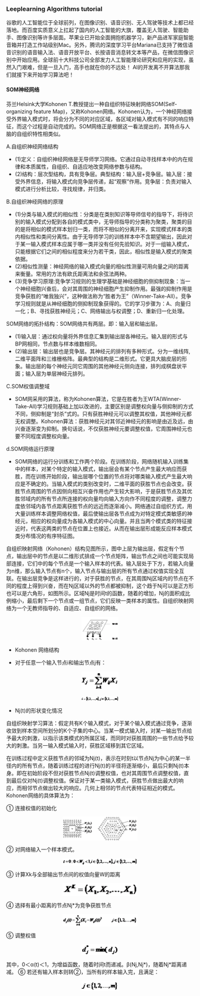 ### Leeplearning Algorithms tutorial
谷歌的人工智能位于全球前列，在图像识别、语音识别、无人驾驶等技术上都已经落地。而百度实质意义上扛起了国内的人工智能的大旗，覆盖无人驾驶、智能助手、图像识别等许多层面。苹果业已开始全面拥抱机器学习，新产品进军家庭智能音箱并打造工作站级别Mac。另外，腾讯的深度学习平台Mariana已支持了微信语音识别的语音输入法、语音开放平台、长按语音消息转文本等产品，在微信图像识别中开始应用。全球前十大科技公司全部发力人工智能理论研究和应用的实现，虽然入门艰难，但是一旦入门，高手也就在你的不远处！
AI的开发离不开算法那我们就接下来开始学习算法吧！

#### SOM神经网络

芬兰Helsink大学Kohonen T.教授提出一种自组织特征映射网络SOM(Self-organizing feature Map)，又称Kohonen网络。Kohonen认为，一个神经网络接受外界输入模式时，将会分为不同的对应区域，各区域对输入模式有不同的响应特征，而这个过程是自动完成的。SOM网络正是根据这一看法提出的，其特点与人脑的自组织特性相类似。

A.自组织神经网络结构 
* (1)定义：自组织神经网络是无导师学习网络。它通过自动寻找样本中的内在规律和本质属性，自组织、自适应地改变网络参数与结构。
* (2)结构：层次型结构，具有竞争层。典型结构：输入层+竞争层。输入层：接受外界信息，将输入模式向竞争层传递，起“观察”作用。竞争层：负责对输入模式进行分析比较，寻找规律，并归类。

B.自组织神经网络的原理
* (1)分类与输入模式的相似性：分类是在类别知识等导师信号的指导下，将待识别的输入模式分配到各自的模式类中，无导师指导的分类称为聚类，聚类的目的是将相似的模式样本划归一类，而将不相似的分离开来，实现模式样本的类内相似性和类间分离性。由于无导师学习的训练样本中不含期望输出，因此对于某一输入模式样本应属于哪一类并没有任何先验知识。对于一组输入模式，只能根据它们之间的相似程度来分为若干类，因此，相似性是输入模式的聚类依据。
* (2)相似性测量：神经网络的输入模式向量的相似性测量可用向量之间的距离来衡量。常用的方法有欧氏距离法和余弦法两种。
* (3)竞争学习原理:竞争学习规则的生理学基础是神经细胞的侧抑制现象：当一个神经细胞兴奋后，会对其周围的神经细胞产生抑制作用。最强的抑制作用是竞争获胜的“唯我独兴”，这种做法称为“胜者为王”（Winner-Take-All）。竞争学习规则就是从神经细胞的侧抑制现象获得的。它的学习步骤为：A、向量归一化；B、寻找获胜神经元；C、网络输出与权调整；D、重新归一化处理。

SOM网络的拓扑结构：SOM网络共有两层。即：输入层和输出层。
* (1)输入层：通过权向量将外界信息汇集到输出层各神经元。输入层的形式与BP网相同，节点数与样本维数相同。
* (2)输出层：输出层也是竞争层。其神经元的排列有多种形式。分为一维线阵,二维平面阵和三维栅格阵。最典型的结构是二维形式。它更具大脑皮层的形象。输出层的每个神经元同它周围的其他神经元侧向连接，排列成棋盘状平面；输入层为单层神经元排列。

C.SOM权值调整域
* SOM网采用的算法，称为Kohonen算法，它是在胜者为王WTA(Winner-Take-All)学习规则基础上加以改进的，主要区别是调整权向量与侧抑制的方式不同，侧抑制是“封杀”式的。只有获胜神经元可以调整其权值，其他神经元都无权调整。Kohonen算法：获胜神经元对其邻近神经元的影响是由近及远，由兴奋逐渐变为抑制。换句话说，不仅获胜神经元要调整权值，它周围神经元也要不同程度调整权向量。

d.SOM网络运行原理
* SOM网络的运行分训练和工作两个阶段。在训练阶段，网络随机输入训练集中的样本，对某个特定的输入模式，输出层会有某个节点产生最大响应而获胜，而在训练开始阶段，输出层哪个位置的节点将对哪类输入模式产生最大响应是不确定的。当输入模式的类别改变时，二维平面的获胜节点也会改变。获胜节点周围的节点因侧向相互兴奋作用也产生较大影响，于是获胜节点及其优胜邻域内的所有节点所连接的权向量均向输入方向作不同程度的调整，调整力度依邻域内各节点距离获胜节点的远近而逐渐减小。网络通过自组织方式，用大量训练样本调整网络权值，最后使输出层各节点成为对特定模式类敏感的神经元，相应的权向量成为各输入模式的中心向量。并且当两个模式类的特征接近时，代表这两类的节点在位置上也接近。从而在输出层形成能反应样本模式类分布情况的有序特征图。

自组织映射网络（Kohonen）结构见图所示，图中上层为输出层，假定有个节点，输出层中的节点是以二维形式排成一个节点矩阵，输出节点之间也可能实现局部连接，它们中的每个节点是一个输入样本的代表。输入层处于下方，若输入向量为n维，那么输入节点有n个，输入节点与输出层的所有节点通过权值实现全互联。在输出层竞争是这样进行的，对于获胜的节点，在其周围Nj区域内的节点在不同的程度上得到兴奋，而在Nj区域以外的节点都被抑制，这个趋于Nj可以是正方形也可以是六角形，如图所示。区域Nj是时间t的函数，随着的增加，Nj的面积成比例缩小，最后剩下一个节点或一组节点，它们反映一类样本的属性。自组织映射网络为一个无教师指导的、自适应、自组织的网络。

<p align="center">
<img width="100" align="center" src="../../images/10.jpg" />
</p>

* Kohonen 网络结构

* 对于任意一个输入节点i和输出节点j有：

<p align="center">
<img width="100" align="center" src="../../images/11.jpg" />
</p>
<p align="center">
<img width="100" align="center" src="../../images/18.jpg" />
</p>

* Nj(t)的形状变化情况

自组织映射学习算法：假定共有K个输入模式，对于某个输入模式通过竞争，逐渐收敛到样本空间所划分的K个子集的中心。当某一模式输入时，对某一输出节点给予最大的刺激，以指示该类模式的所属区域，而同时对获胜周围的一些节点给予较大的刺激。当另一输入模式输入时，获胜区域移到其它区域。

在训练过程中定义获胜节点的邻域为Nj(t)，表示在时刻t以节点Nj为中心的某一半径内的所有节点，随着训练过程的进行Nj(t)的半径将逐渐缩小，最后只剩Nj(t)本身。即在初始阶段不但对获胜节点Nj(t)调整权值，也对其周围节点调整权值，直到最后仅对Nj(t)调整权值。保证对于某一类输入模式，获胜节点做出最大的响应，而相邻节点做出较大的响应。几何上相邻的节点代表特征相近的模式。Kohonen网络的具体算法为：

① 连接权值的初始化
<p align="center">
<img width="200" align="center" src="../../images/19.jpg" />
</p>
② 对网络输入一个样本模式。
<p align="center">
<img width="200" align="center" src="../../images/20.jpg" />
</p>

③ 计算Xk与全部输出节点间的权值向量W的距离
<p align="center">
<img width="200" align="center" src="../../images/21.jpg" />
</p>

④ 选择有最小距离的节点Nj*为竞争获胜节点
<p align="center">
<img width="200" align="center" src="../../images/22.jpg" />
</p>

⑤ 调整权值
<p align="center">
<img width="100" align="center" src="../../images/23.jpg" />
</p>
其中，0＜α(t)＜1，为增益函数，随着时间t而递减。β(Nj,Nj*)，随着Nj*距离递减。
⑥ 若还有输入样本则转②，当所有的样本输入完，且满足：
<p align="center">
<img width="100" align="center" src="../../images/24.jpg" />
</p>

